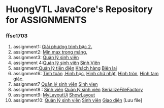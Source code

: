 # HuongVTL JavaCore's Repository for ASSIGNMENTS
### ffse1703
1. assignment1: [Giải phương trình bậc 2.](https://github.com/FASTTRACKSE/FFSE1703.JavaCore/blob/master/Assignments/Vuthilanhuong/asm/src/asm1/asm1.java)
2. assignment2: [Min max trong mảng.](https://github.com/FASTTRACKSE/FFSE1703.JavaCore/blob/master/Assignments/Vuthilanhuong/asm2/src/asm2/asm2.java)
3. assignment3: [Quản lý sinh viên](https://github.com/FASTTRACKSE/FFSE1703.JavaCore/blob/master/Assignments/Vuthilanhuong/asm3/src/asm3/asm3.java)
4. assignment 4:[Quản lý sinh viên](https://github.com/FASTTRACKSE/FFSE1703.JavaCore/blob/master/Assignments/Vuthilanhuong/Sinhvien/src/sinhvien/nhapsv.java)
 [Sinh Viên](https://github.com/FASTTRACKSE/FFSE1703.JavaCore/blob/master/Assignments/Vuthilanhuong/Sinhvien/src/sinhvien/SV.java)
5. assignment:[Quản lý tiền điện](https://github.com/FASTTRACKSE/FFSE1703.JavaCore/blob/master/Assignments/Vuthilanhuong/asm5/src/asm5/main/QuanLyTienDien.java)
[Khách hàng](https://github.com/FASTTRACKSE/FFSE1703.JavaCore/blob/master/Assignments/Vuthilanhuong/asm5/src/asm5/model/KhachHang.java)
[Biên lai](https://github.com/FASTTRACKSE/FFSE1703.JavaCore/blob/master/Assignments/Vuthilanhuong/asm5/src/asm5/model/BienLai.java)
6. assignment6: [Tinh toán](https://github.com/FASTTRACKSE/FFSE1703.JavaCore/blob/master/Assignments/Vuthilanhuong/asm6/src/HinhHoc/main/QuanLy.java)
 ,[Hình học](https://github.com/FASTTRACKSE/FFSE1703.JavaCore/blob/master/Assignments/Vuthilanhuong/asm6/src/HinhHoc/model/HinhHoc.java),  [Hình chữ nhật](https://github.com/FASTTRACKSE/FFSE1703.JavaCore/blob/master/Assignments/Vuthilanhuong/asm6/src/HinhHoc/model/HinhChuNhat.java), 
[Hình tròn](https://github.com/FASTTRACKSE/FFSE1703.JavaCore/blob/master/Assignments/Vuthilanhuong/asm6/src/HinhHoc/model/HinhTron.java), 
[Hình tam giác](https://github.com/FASTTRACKSE/FFSE1703.JavaCore/blob/master/Assignments/Vuthilanhuong/asm6/src/HinhHoc/model/HinhTamGiac.java).
7. assignment7 [Quản lý sinh viên](https://github.com/FASTTRACKSE/FFSE1703.JavaCore/blob/master/Assignments/Vuthilanhuong/asm7/src/SinhVien/main/QuanLySv.java) [Sinh vien](https://github.com/FASTTRACKSE/FFSE1703.JavaCore/blob/master/Assignments/Vuthilanhuong/asm7/src/SinhVien/model/SinhVien.java)
8. assignment8 : [Sinh viên](https://github.com/FASTTRACKSE/FFSE1703.JavaCore/blob/master/Assignments/Vuthilanhuong/asm7/src/SinhVien/model/SinhVien.java) [Quản lý sinh viên](https://github.com/FASTTRACKSE/FFSE1703.JavaCore/blob/master/Assignments/Vuthilanhuong/asm7/src/SinhVien/main/QuanLySvtext.java)  [SerializeFileFactory](https://github.com/FASTTRACKSE/FFSE1703.JavaCore/blob/master/Assignments/Vuthilanhuong/asm7/src/SinhVien/io/SerializeFileFactory.java)
9. assignment9: [MyLayoutUi](https://github.com/FASTTRACKSE/FFSE1703.JavaCore/blob/master/Assignments/Vuthilanhuong/asm9/src/layoutui/MyLayoutUi.java)  [ShowLayout](https://github.com/FASTTRACKSE/FFSE1703.JavaCore/blob/master/Assignments/Vuthilanhuong/asm9/src/showlayout/ShowLayout.java)
10. assignment10: [Quản lý sinh viên](https://github.com/FASTTRACKSE/FFSE1703.JavaCore/blob/master/Assignments/Vuthilanhuong/asm10/src/asm10/main/QuanLySv.java)  [Sinh viên](https://github.com/FASTTRACKSE/FFSE1703.JavaCore/blob/master/Assignments/Vuthilanhuong/asm10/src/asm10/model/SinhVien.java)  [Giao diện](https://github.com/FASTTRACKSE/FFSE1703.JavaCore/blob/master/Assignments/Vuthilanhuong/asm10/src/asm10/ui/Layout.java) [Lưu file]
